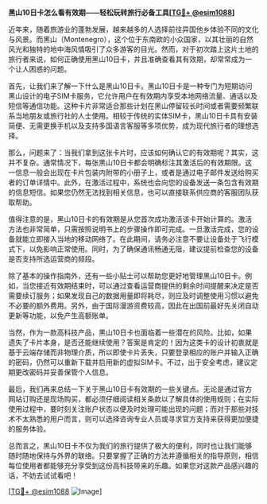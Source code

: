 **黑山10日卡怎么看有效期——轻松玩转旅行必备工具[[TG💪+ @esim1088](https://t.me/s/esim1088)]**

近年来，随着旅游业的蓬勃发展，越来越多的人选择前往异国他乡体验不同的文化与风景。而黑山（Montenegro），这个位于东南欧的小众国家，以其壮丽的自然风光和独特的地中海风情吸引了众多游客的目光。然而，对于初次踏上这片土地的旅行者来说，如何正确使用黑山10日卡，并且准确查看其有效期，却常常成为一个让人困惑的问题。

首先，让我们来了解一下什么是黑山10日卡。黑山10日卡是一种专门为短期访问黑山设计的电子SIM卡服务，它允许用户在有效期内享受本地网络流量、通话以及短信等通信功能。这种卡片非常适合那些计划在黑山停留较长时间或者需要频繁联系当地朋友或旅行社的人士使用。相较于传统的实体SIM卡，黑山10日卡具有安装简便、无需更换手机以及支持多国语言客服等多项优势，成为现代旅行者的理想选择。

那么，问题来了：当我们拿到这张卡片时，应该如何确认它的有效期呢？其实，这并不复杂。通常情况下，每张黑山10日卡都会明确标注其激活后的有效期限。这一信息一般会出现在卡片包装内附带的小册子上，或者是通过电子邮件发送给购买者的订单详情中。此外，在激活过程中，系统也会向您的设备发送一条包含有效期的信息短信。如果您仍然无法找到相关信息，也可以直接联系供应商的客服团队获取帮助。

值得注意的是，黑山10日卡的有效期是从您首次成功激活该卡开始计算的。激活方法也非常简单，只需按照说明书上的步骤操作即可完成。一旦激活完成，您的设备就能立即接入当地的移动网络了。在此期间，请务必注意不要让设备处于飞行模式下，以免影响正常使用。同时，为了确保通讯畅通无阻，建议提前检查您的设备是否支持所选运营商的频段。

除了基本的操作指南外，还有一些小贴士可以帮助您更好地管理黑山10日卡。例如，当您接近有效期结束时，可以通过查看运营商提供的剩余时间提醒来决定是否需要续订服务；如果发现自己的数据用量即将耗尽，则应及时调整使用习惯以避免不必要的额外费用。另外，由于国际漫游资费较高，因此在出国前最好先关闭自动更新等功能，以免产生高额账单。

当然，作为一款高科技产品，黑山10日卡也面临着一些潜在的风险。比如，如果遗失了卡片本身，是否还能继续使用？答案是肯定的！因为这类卡的设计初衷就是基于云端存储而非物理介质，所以即使卡片丢失，只要登录相应的账户并输入正确的密码，仍然可以重新下载并启用新的虚拟SIM卡。不过，出于安全考虑，建议定期更改密码并妥善保管个人信息。

最后，我们再来总结一下关于黑山10日卡有效期的一些关键点。无论是通过官方网站订购还是现场购买，都必须仔细阅读相关条款以了解具体的使用规则；在实际使用过程中，要时刻关注账户状态以便及时处理可能出现的问题；而对于那些对技术不太熟悉的用户而言，则可以选择咨询专业人员或寻求官方支持来获得更加便捷的服务体验。

总而言之，黑山10日卡不仅为我们的旅行提供了极大的便利，同时也让我们能够随时随地保持与外界的联络。只要掌握了正确的方法并遵循相关的指导原则，相信每位使用者都能够充分享受到这份高科技带来的乐趣。如果您对这款产品感兴趣的话，不妨去试试看吧！

[[TG💪+ @esim1088](https://t.me/s/esim1088) ![Image](https://i.postimg.cc/4NQfJmqS/Snipaste-2025-05-13-00-14-12.png)]